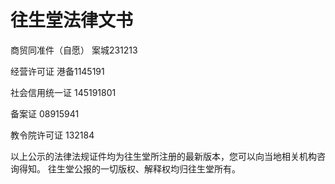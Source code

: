 # 往生堂法律文书

商贸同准件（自愿） 案城231213

经营许可证 港备1145191

社会信用统一证 145191801

备案证 08915941

教令院许可证 132184

以上公示的法律法规证件均为往生堂所注册的最新版本，您可以向当地相关机构咨询得知。
往生堂公报的一切版权、解释权均归往生堂所有。
